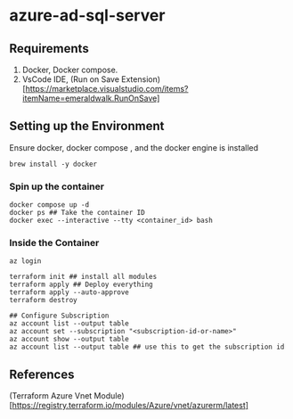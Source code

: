 # azure-ad-sql-server

## Requirements
1. Docker, Docker compose. 
2. VsCode IDE, (Run on Save Extension)[https://marketplace.visualstudio.com/items?itemName=emeraldwalk.RunOnSave]

## Setting up the Environment
Ensure docker, docker compose , and the docker engine is installed
```
brew install -y docker
```

### Spin up the container
```
docker compose up -d
docker ps ## Take the container ID
docker exec --interactive --tty <container_id> bash
```

### Inside the Container
```
az login

terraform init ## install all modules
terraform apply ## Deploy everything
terraform apply --auto-approve
terraform destroy

## Configure Subscription 
az account list --output table
az account set --subscription "<subscription-id-or-name>"
az account show --output table
az account list --output table ## use this to get the subscription id
```


## References
(Terraform Azure Vnet Module)[https://registry.terraform.io/modules/Azure/vnet/azurerm/latest]